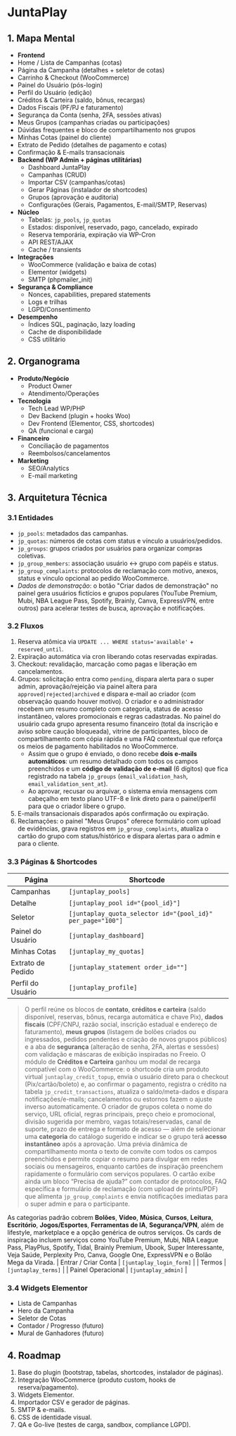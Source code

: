 # JuntaPlay

## 1. Mapa Mental

- **Frontend**
- Home / Lista de Campanhas (cotas)
- Página da Campanha (detalhes + seletor de cotas)
- Carrinho & Checkout (WooCommerce)
- Painel do Usuário (pós-login)
- Perfil do Usuário (edição)
- Créditos & Carteira (saldo, bônus, recargas)
- Dados Fiscais (PF/PJ e faturamento)
- Segurança da Conta (senha, 2FA, sessões ativas)
- Meus Grupos (campanhas criadas ou participações)
- Dúvidas frequentes e bloco de compartilhamento nos grupos
- Minhas Cotas (painel do cliente)
- Extrato de Pedido (detalhes de pagamento e cotas)
- Confirmação & E-mails transacionais
- **Backend (WP Admin + páginas utilitárias)**
  - Dashboard JuntaPlay
  - Campanhas (CRUD)
  - Importar CSV (campanhas/cotas)
  - Gerar Páginas (instalador de shortcodes)
  - Grupos (aprovação e auditoria)
  - Configurações (Gerais, Pagamentos, E-mail/SMTP, Reservas)
- **Núcleo**
  - Tabelas: `jp_pools`, `jp_quotas`
  - Estados: disponível, reservado, pago, cancelado, expirado
  - Reserva temporária, expiração via WP-Cron
  - API REST/AJAX
  - Cache / transients
- **Integrações**
  - WooCommerce (validação e baixa de cotas)
  - Elementor (widgets)
  - SMTP (phpmailer_init)
- **Segurança & Compliance**
  - Nonces, capabilities, prepared statements
  - Logs e trilhas
  - LGPD/Consentimento
- **Desempenho**
  - Índices SQL, paginação, lazy loading
  - Cache de disponibilidade
  - CSS utilitário

## 2. Organograma

- **Produto/Negócio**
  - Product Owner
  - Atendimento/Operações
- **Tecnologia**
  - Tech Lead WP/PHP
  - Dev Backend (plugin + hooks Woo)
  - Dev Frontend (Elementor, CSS, shortcodes)
  - QA (funcional e carga)
- **Financeiro**
  - Conciliação de pagamentos
  - Reembolsos/cancelamentos
- **Marketing**
  - SEO/Analytics
  - E-mail marketing

## 3. Arquitetura Técnica

### 3.1 Entidades

- `jp_pools`: metadados das campanhas.
- `jp_quotas`: números de cotas com status e vínculo a usuários/pedidos.
- `jp_groups`: grupos criados por usuários para organizar compras coletivas.
- `jp_group_members`: associação usuário ↔ grupo com papéis e status.
- `jp_group_complaints`: protocolos de reclamação com motivo, anexos, status e vínculo opcional ao pedido WooCommerce.
- *Dados de demonstração*: o botão "Criar dados de demonstração" no painel gera usuários fictícios e grupos populares (YouTube Premium, Mubi, NBA League Pass, Spotify, Brainly, Canva, ExpressVPN, entre outros) para acelerar testes de busca, aprovação e notificações.

### 3.2 Fluxos

1. Reserva atômica via `UPDATE ... WHERE status='available'` + `reserved_until`.
2. Expiração automática via cron liberando cotas reservadas expiradas.
3. Checkout: revalidação, marcação como pagas e liberação em cancelamentos.
4. Grupos: solicitação entra como `pending`, dispara alerta para o super admin, aprovação/rejeição via painel altera para `approved|rejected|archived` e dispara e-mail ao criador (com observação quando houver motivo). O criador e o administrador recebem um resumo completo com categoria, status de acesso instantâneo, valores promocionais e regras cadastradas. No painel do usuário cada grupo apresenta resumo financeiro (total da inscrição e aviso sobre caução bloqueada), vitrine de participantes, bloco de compartilhamento com cópia rápida e uma FAQ contextual que reforça os meios de pagamento habilitados no WooCommerce.
   - Assim que o grupo é enviado, o dono recebe **dois e-mails automáticos**: um resumo detalhado com todos os campos preenchidos e um **código de validação de e-mail** (6 dígitos) que fica registrado na tabela `jp_groups` (`email_validation_hash`, `email_validation_sent_at`).
   - Ao aprovar, recusar ou arquivar, o sistema envia mensagens com cabeçalho em texto plano UTF-8 e link direto para o painel/perfil para que o criador libere o grupo.
5. E-mails transacionais disparados após confirmação ou expiração.
6. Reclamações: o painel "Meus Grupos" oferece formulário com upload de evidências, grava registros em `jp_group_complaints`, atualiza o cartão do grupo com status/histórico e dispara alertas para o admin e para o cliente.

### 3.3 Páginas & Shortcodes

| Página | Shortcode |
| ------ | --------- |
| Campanhas | `[juntaplay_pools]` |
| Detalhe | `[juntaplay_pool id="{pool_id}"]` |
| Seletor | `[juntaplay_quota_selector id="{pool_id}" per_page="100"]` |
| Painel do Usuário | `[juntaplay_dashboard]` |
| Minhas Cotas | `[juntaplay_my_quotas]` |
| Extrato de Pedido | `[juntaplay_statement order_id=""]` |
| Perfil do Usuário | `[juntaplay_profile]` |

> O perfil reúne os blocos de **contato**, **créditos e carteira** (saldo disponível, reservas, bônus, recarga automática e chave Pix), **dados fiscais** (CPF/CNPJ, razão social, inscrição estadual e endereço de faturamento), **meus grupos** (listagem de bolões criados ou ingressados, pedidos pendentes e criação de novos grupos públicos) e a aba de **segurança** (alteração de senha, 2FA, alertas e sessões) com validação e máscaras de exibição inspiradas no Freeio.
> O módulo de **Créditos e Carteira** ganhou um modal de recarga compatível com o WooCommerce: o shortcode cria um produto virtual `juntaplay_credit_topup`, envia o usuário direto para o checkout (Pix/cartão/boleto) e, ao confirmar o pagamento, registra o crédito na tabela `jp_credit_transactions`, atualiza o saldo/meta-dados e dispara notificações/e-mails; cancelamentos ou estornos fazem o ajuste inverso automaticamente.
> O criador de grupos coleta o nome do serviço, URL oficial, regras principais, preço cheio e promocional, divisão sugerida por membro, vagas totais/reservadas, canal de suporte, prazo de entrega e formato de acesso — além de selecionar uma **categoria** do catálogo sugerido e indicar se o grupo terá **acesso instantâneo** após a aprovação. Uma prévia dinâmica de compartilhamento monta o texto de convite com todos os campos preenchidos e permite copiar o resumo para divulgar em redes sociais ou mensageiros, enquanto cartões de inspiração preenchem rapidamente o formulário com serviços populares. O cartão exibe ainda um bloco “Precisa de ajuda?” com contador de protocolos, FAQ específica e formulário de reclamação (com upload de prints/PDF) que alimenta `jp_group_complaints` e envia notificações imediatas para o super admin e para o participante.

As categorias padrão cobrem **Bolões**, **Vídeo**, **Música**, **Cursos**, **Leitura**, **Escritório**, **Jogos/Esportes**, **Ferramentas de IA**, **Segurança/VPN**, além de lifestyle, marketplace e a opção genérica de outros serviços. Os cards de inspiração incluem serviços como YouTube Premium, Mubi, NBA League Pass, PlayPlus, Spotify, Tidal, Brainly Premium, Ubook, Super Interessante, Veja Saúde, Perplexity Pro, Canva, Google One, ExpressVPN e o Bolão Mega da Virada.
| Entrar / Criar Conta | `[juntaplay_login_form]` |
| Termos | `[juntaplay_terms]` |
| Painel Operacional | `[juntaplay_admin]` |

### 3.4 Widgets Elementor

- Lista de Campanhas
- Hero da Campanha
- Seletor de Cotas
- Contador / Progresso (futuro)
- Mural de Ganhadores (futuro)

## 4. Roadmap

1. Base do plugin (bootstrap, tabelas, shortcodes, instalador de páginas).
2. Integração WooCommerce (produto custom, hooks de reserva/pagamento).
3. Widgets Elementor.
4. Importador CSV e gerador de páginas.
5. SMTP & e-mails.
6. CSS de identidade visual.
7. QA e Go-live (testes de carga, sandbox, compliance LGPD).
